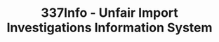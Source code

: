 ---
bigquery: https://console.cloud.google.com/bigquery?p=patents-public-data&d=usitc_investigations&page=dataset&project=sheets-management-319211
citation: US International Trade Commission 337Info Unfair Import Investigations Information
  System
contributors: US International Trade Comission
cost: None
description: US International Trade Commission 337Info Unfair Import Investigations
  Information System contains data on investigations done under Section 337. Section
  337 declares the infringement of certain statutory intellectual property rights
  and other forms of unfair competition in import trade to be unlawful practices.
  Most Section 337 investigations involve allegations of patent or registered trademark
  infringement.
documentation: FAQ and tutorial available on the site
last_edit: 04/13/2022, 05:41:39
location: https://pubapps2.usitc.gov/337external/
maintained_by: US International Trade Comission
schema_fields:
- dateOfPublicationFrNotice
- finalIdOnViolationDue
- investigationTermDate
- teoProceedingInvolved
- currentStatus
- patentNumbers
- trademarkNumbers
- dateComplaintFiled
- gcAttorney
- copyrightNumbers
- actualStartDateEvidHear
- title
- teoReliefGranted
- endDateMarkmanHearing
- investigationNo
- aljAssigned
- finalDetNoViolation
- respondent
- currentActiveALJ
- issueDateOtherNonFinal
- actualEndDateEvidHear
- markmanHearing
- dateCreated
- id
- ouiiAttorney
- docketNo
- scheduledStartDateEvidHear
- teoIdIssueDate
- publication_number
- investigationType
- lastUpdated
- finalDetViolation
- startDateMarkmanHearing
- complainant
- invUnfairAct
- scheduledEndDateEvidHear
- teoIdDueDate
- cafcAppeals
- internalRemand
- targetDate
- htsNumbers
- ouiiParticipation
- patentNumber
- finalIdOnViolationIssue
shortname: unfair_import_investigations
tags:
- import
- legal
- trade
timeframe: 2008-2021 (prior to 2008 downloadable as a JSON file)
title: 337Info - Unfair Import Investigations Information System
uuid: 2721f5ec-e599-4890-9265-9706719fc71e
---